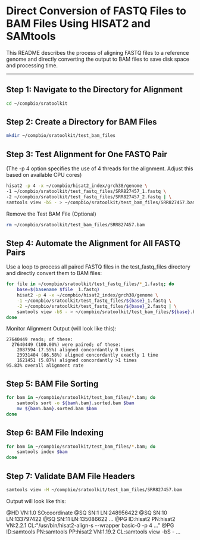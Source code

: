 # Direct Conversion of FASTQ Files to BAM Files Using HISAT2 and SAMtools

This README describes the process of aligning FASTQ files to a reference genome and directly converting the output to BAM files to save disk space and processing time.

---

## Step 1: Navigate to the Directory for Alignment

```bash
cd ~/compbio/sratoolkit
```

## Step 2: Create a Directory for BAM Files

```bash
mkdir ~/compbio/sratoolkit/test_bam_files
```

## Step 3: Test Alignment for One FASTQ Pair
(The -p 4 option specifies the use of 4 threads for the alignment. Adjust this based on available CPU cores)

```bash
hisat2 -p 4 -x ~/compbio/hisat2_index/grch38/genome \
-1 ~/compbio/sratoolkit/test_fastq_files/SRR827457_1.fastq \
-2 ~/compbio/sratoolkit/test_fastq_files/SRR827457_2.fastq | \
samtools view -bS - > ~/compbio/sratoolkit/test_bam_files/SRR827457.bam
```


Remove the Test BAM File (Optional)

```bash
rm ~/compbio/sratoolkit/test_bam_files/SRR827457.bam
```

## Step 4: Automate the Alignment for All FASTQ Pairs
Use a loop to process all paired FASTQ files in the test_fastq_files directory and directly convert them to BAM files:

```bash
for file in ~/compbio/sratoolkit/test_fastq_files/*_1.fastq; do
    base=$(basename $file _1.fastq)
    hisat2 -p 4 -x ~/compbio/hisat2_index/grch38/genome \
    -1 ~/compbio/sratoolkit/test_fastq_files/${base}_1.fastq \
    -2 ~/compbio/sratoolkit/test_fastq_files/${base}_2.fastq | \
    samtools view -bS - > ~/compbio/sratoolkit/test_bam_files/${base}.bam
done
```

Monitor Alignment Output (will look like this):

```
27640449 reads; of these:
  27640449 (100.00%) were paired; of these:
    2087594 (7.55%) aligned concordantly 0 times
    23931404 (86.58%) aligned concordantly exactly 1 time
    1621451 (5.87%) aligned concordantly >1 times
95.83% overall alignment rate
```

## Step 5: BAM File Sorting

```bash
for bam in ~/compbio/sratoolkit/test_bam_files/*.bam; do
    samtools sort -o ${bam%.bam}.sorted.bam $bam
    mv ${bam%.bam}.sorted.bam $bam
done
```

## Step 6: BAM File Indexing

```bash
for bam in ~/compbio/sratoolkit/test_bam_files/*.bam; do
    samtools index $bam
done
```

## Step 7: Validate BAM File Headers

```bash
samtools view -H ~/compbio/sratoolkit/test_bam_files/SRR827457.bam
```

Output will look like this:

@HD     VN:1.0  SO:coordinate
@SQ     SN:1    LN:248956422
@SQ     SN:10   LN:133797422
@SQ     SN:11   LN:135086622
...
@PG     ID:hisat2       PN:hisat2       VN:2.2.1        CL:"/usr/bin/hisat2-align-s --wrapper basic-0 -p 4 ..."
@PG     ID:samtools     PN:samtools     PP:hisat2       VN:1.19.2       CL:samtools view -bS -
...



